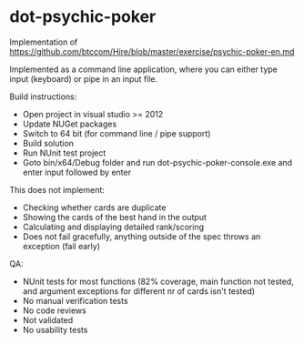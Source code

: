 # dot-psychic-poker
Implementation of https://github.com/btccom/Hire/blob/master/exercise/psychic-poker-en.md

Implemented as a command line application, where you can either type input (keyboard) or pipe in an input file. 


Build instructions:
* Open project in visual studio >= 2012
* Update NUGet packages
* Switch to 64 bit (for command line / pipe support)
* Build solution 
* Run NUnit test project
* Goto bin/x64/Debug folder and run dot-psychic-poker-console.exe and enter input followed by enter

This does not implement: 
* Checking whether cards are duplicate
* Showing the cards of the best hand in the output
* Calculating and displaying detailed rank/scoring 
* Does not fail gracefully, anything outside of the spec throws an exception (fail early)

QA:
 * NUnit tests for most functions (82% coverage, main function not tested, and argument exceptions for different nr of cards isn't tested)
 * No manual verification tests
 * No code reviews 
 * Not validated
 * No usability tests